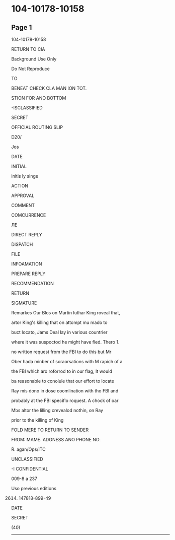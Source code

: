 # 104-10178-10158

## Page 1

104-10178-10158

RETURN TO CIA

Background Use Only

Do Not Reproduce

TO

BENEAT CHECK CLA MAN ION TOT.

STION FOR ANO BOTTOM

-ISCLASSIFIED

SECRET

OFFICIAL ROUTING SLIP

D20/

Jos

DATE

INITIAL

initis ly singe

ACTION

APPROVAL

COMMENT

COMCURRENCE

ЛЕ

DIRECT REPLY

DISPATCH

FILE

INFOAMATION

PREPARE REPLY

RECOMMENDATION

RETURN

SIGMATURE

Remarkes Our Blos on Martin Iuthar King roveal that,

artor King's killing that on attompt mu mado to

buct locato, Jams Deal lay in various countrier

where it was suspoctod he might have fled. Thero 1.

no writton request from the FBI to do this but Mr

Ober hada minber of soraorsations with M rapich of a

the FBI which aro roforrod to in our flag, It would

ba reasonable to conolule that our effort to locate

Ray mis dono in dose coomlination with tho FBI and

probably at the FBI speciflo roquest. A chock of oar

Mbs altor the lilling crevealod nothin, on Ray

prior to the killing of King

FOLD MERE TO RETURN TO SENDER

FROM: MAME. ADONESS ANO PHONE NO.

R. agan/Ops/ITC

UNCLASSIFIED

-I CONFIDENTIAL

009-8 a 237

Uso previous editions

2614) 147818-899-49

DATE

SECRET

(40)

---

